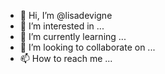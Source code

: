 - 👋 Hi, I’m @lisadevigne
- 👀 I’m interested in ...
- 🌱 I’m currently learning ...
- 💞️ I’m looking to collaborate on ...
- 📫 How to reach me ...

<!---
lisadevigne/lisadevigne is a ✨ special ✨ repository because its `README.md` (this file) appears on your GitHub profile.
You can click the Preview link to take a look at your changes.
--->
